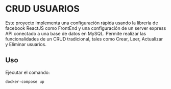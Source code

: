 # CRUD USUARIOS

Este proyecto implementa una configuración rápida usando la librería de facebook ReactJS como FrontEnd y una configuración de un server express API conectado a una base de datos en MySQL.
Permite realizar las funcionalidades de un CRUD tradicional, tales como Crear, Leer, Actualizar y Eliminar usuarios.

## Uso

Ejecutar el comando: 

```
docker-compose up
```

